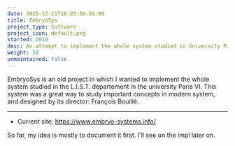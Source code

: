 ```yaml
---
date: 2015-12-15T16:25:50-05:00
title: EmbryoSys
project_type: Software
project_icon: default.png
started: 2010
desc: An attempt to implement the whole system studied in University Paris 6 in the LIST department. More like a hobby ;).
weight: 50
unmaintained: false
---
```


EmbryoSys is an old project in which I wanted to implement the whole system studied in the L.I.S.T. departement in the university Paris VI. This system was a great way to study important concepts in modern system, and designed by its director: François Bouillé.

---

+ Current site: <https://www.embryo-systems.info/>

So far, my idea is mostly to document it first. I'll see on the impl later on.
